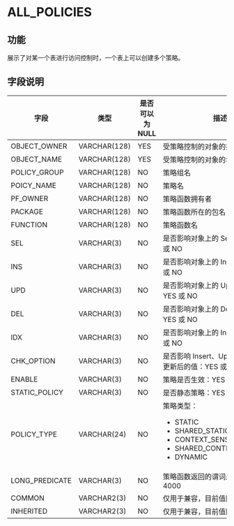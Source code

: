 # ALL_POLICIES

## 功能

展示了对某一个表进行访问控制时，一个表上可以创建多个策略。

## 字段说明

| 字段 | 类型 | 是否可以为 NULL | 描述 |
| --- | --- | --- | --- |
| OBJECT_OWNER | VARCHAR(128) | YES | 受策略控制的对象的拥有者 |
| OBJECT_NAME | VARCHAR(128) | YES | 受策略控制的对象的名字 |
| POLICY_GROUP | VARCHAR(128) | NO | 策略组名 |
| POICY_NAME | VARCHAR(128) | NO | 策略名 |
| PF_OWNER | VARCHAR(128) | NO | 策略函数拥有者 |
| PACKAGE | VARCHAR(128) | NO | 策略函数所在的包名 |
| FUNCTION | VARCHAR(128) | NO | 策略函数名 |
| SEL | VARCHAR(3) | NO | 是否影响对象上的 Select 操作：YES 或 NO |
| INS | VARCHAR(3) | NO | 是否影响对象上的 Insert 操作：YES 或 NO |
| UPD | VARCHAR(3) | NO | 是否影响对象上的 Update 操作：YES 或 NO |
| DEL | VARCHAR(3) | NO | 是否影响对象上的 Delete 操作：YES 或 NO |
| IDX | VARCHAR(3) | NO | 是否影响对象上的 Index 操作：YES 或 NO |
| CHK_OPTION | VARCHAR(3) | NO | 是否影响 Insert、Update 操作检查更新后的值：YES 或 NO |
| ENABLE | VARCHAR(3) | NO | 策略是否生效：YES 或 NO |
| STATIC_POLICY | VARCHAR(3) | NO | 是否静态策略：YES 或 NO |
| POLICY_TYPE | VARCHAR(24) | NO |  策略类型：<ul><li> STATIC  </li><li> SHARED_STATIC </li><li>CONTEXT_SENSITIVE </li><li>  SHARED_CONTEXT_SENSITIVE</li><li>DYNAMIC </li></ul>|
| LONG_PREDICATE | VARCHAR(3) | NO | 策略函数返回的谓词是否会超过 4000 |
| COMMON | VARCHAR2(3) | NO | 仅用于兼容，目前值固定为 NO。 |
| INHERITED | VARCHAR2(3) | NO | 仅用于兼容，目前值固定为 NO。 |
